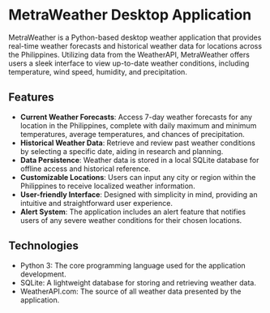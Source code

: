 # MetraWeather Desktop Application

MetraWeather is a Python-based desktop weather application that provides real-time weather forecasts and historical weather data for locations across the Philippines. Utilizing data from the WeatherAPI, MetraWeather offers users a sleek interface to view up-to-date weather conditions, including temperature, wind speed, humidity, and precipitation.

## Features

- **Current Weather Forecasts**: Access 7-day weather forecasts for any location in the Philippines, complete with daily maximum and minimum temperatures, average temperatures, and chances of precipitation.
- **Historical Weather Data**: Retrieve and review past weather conditions by selecting a specific date, aiding in research and planning.
- **Data Persistence**: Weather data is stored in a local SQLite database for offline access and historical reference.
- **Customizable Locations**: Users can input any city or region within the Philippines to receive localized weather information.
- **User-friendly Interface**: Designed with simplicity in mind, providing an intuitive and straightforward user experience.
- **Alert System**: The application includes an alert feature that notifies users of any severe weather conditions for their chosen locations.

## Technologies

- Python 3: The core programming language used for the application development.
- SQLite: A lightweight database for storing and retrieving weather data.
- WeatherAPI.com: The source of all weather data presented by the application.
